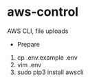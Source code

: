 # aws-control

AWS CLI, file uploads

* Prepare
1. cp .env.example .env
2. vim .env 
3. sudo pip3 install awscli

